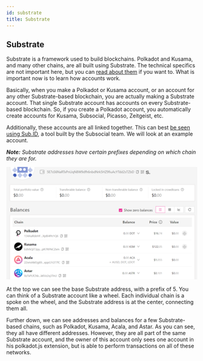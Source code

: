 ```yaml
---
id: substrate
title: Substrate
---
```

## Substrate
Substrate is a framework used to build blockchains. Polkadot and Kusama, and many other chains, are all built using Substrate. 
The technical specifics are not important here, but you can [read about them](https://substrate.io/) if you want to. 
What is important now is to learn how accounts work.

Basically, when you make a Polkadot or Kusama account, or an account for any other Substrate-based blockchain, 
you are actually making a Substrate account. That single Substrate account has accounts on every Substrate-based blockchain. 
So, if you create a Polkadot account, you automatically create accounts for Kusama, Subsocial, Picasso, Zeitgeist, etc.

Additionally, these accounts are all linked together. 
This can best [be seen using Sub.ID](https://sub.id/#/5E7sS6NaRTxPnUqN8W9dfh6nbdNrk5HZ9fiuAcYTdd2sTZbD), 
a tool built by the Subsocial team. We will look at an example account.

***Note:** Substrate addresses have certain prefixes depending on which chain they are for.*

![](../../../../static/img/getting-started-5.png)

At the top we can see the base Substrate address, with a prefix of 5. You can think of a Substrate account like a wheel. 
Each individual chain is a spoke on the wheel, and the Substrate address is at the center, connecting them all.

Further down, we can see addresses and balances for a few Substrate-based chains, such as Polkadot, Kusama, Acala, and Astar. 
As you can see, they all have different addresses. However, they are all part of the same Substrate account, 
and the owner of this account only sees one account in his polkadot.js extension, but is able to perform transactions on all of these networks.
